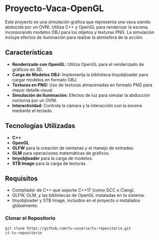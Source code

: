 # Proyecto-Vaca-OpenGL

Este proyecto es una simulación gráfica que representa una vaca siendo abducida por un OVNI. Utiliza C++ y OpenGL para renderizar la escena, incorporando modelos OBJ para los objetos y texturas PNG. La simulación incluye efectos de iluminación para realzar la atmósfera de la acción.

## Características

- **Renderizado con OpenGL:** Utiliza OpenGL para el renderizado de gráficos en 3D.
- **Carga de Modelos OBJ:** Implementa la biblioteca tinyobjloader para cargar modelos en formato OBJ.
- **Texturas en PNG:** Uso de texturas almacenadas en formato PNG para mayor detalle visual.
- **Simulación de Iluminación:** Efectos de luz para simular la abducción nocturna por un OVNI.
- **Interactividad:** Controla la cámara y la interacción con la escena mediante el teclado.

## Tecnologías Utilizadas

- **C++**
- **OpenGL**
- **GLFW** para la creación de ventanas y el manejo de entradas.
- **GLM** para operaciones matemáticas de gráficos.
- **tinyobjloader** para la carga de modelos.
- **STB Image** para la carga de texturas.

## Requisitos

- Compilador de C++ que soporte C++17 (como GCC o Clang).
- GLFW, GLM, y las bibliotecas de OpenGL instaladas en tu sistema.
- tinyobjloader y STB Image, incluidos en el proyecto o instalados globalmente.


### Clonar el Repositorio

```bash
git clone https://github.com/tu-usuario/tu-repositorio.git
cd tu-repositorio
